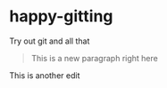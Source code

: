 # happy-gitting
Try out git and all that

>This is a new paragraph right here

This is another edit

